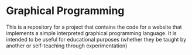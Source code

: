 # Graphical Programming
This is a repository for a project that contains the code for a website that implements a simple interpreted graphical programming language. It is intended to be useful for educational purposes (whether they be taught by another or self-teaching through experimentation)
